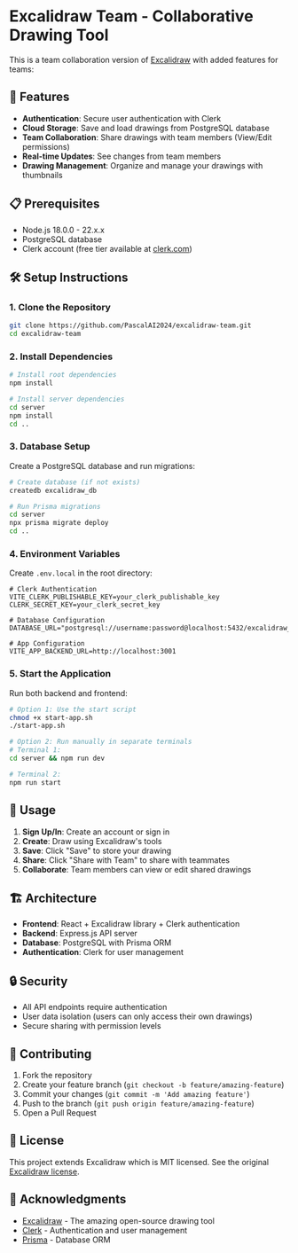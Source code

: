 # Excalidraw Team - Collaborative Drawing Tool

This is a team collaboration version of [Excalidraw](https://excalidraw.com) with added features for teams:

## 🚀 Features

- **Authentication**: Secure user authentication with Clerk
- **Cloud Storage**: Save and load drawings from PostgreSQL database
- **Team Collaboration**: Share drawings with team members (View/Edit permissions)
- **Real-time Updates**: See changes from team members
- **Drawing Management**: Organize and manage your drawings with thumbnails

## 📋 Prerequisites

- Node.js 18.0.0 - 22.x.x
- PostgreSQL database
- Clerk account (free tier available at [clerk.com](https://clerk.com))

## 🛠️ Setup Instructions

### 1. Clone the Repository

```bash
git clone https://github.com/PascalAI2024/excalidraw-team.git
cd excalidraw-team
```

### 2. Install Dependencies

```bash
# Install root dependencies
npm install

# Install server dependencies
cd server
npm install
cd ..
```

### 3. Database Setup

Create a PostgreSQL database and run migrations:

```bash
# Create database (if not exists)
createdb excalidraw_db

# Run Prisma migrations
cd server
npx prisma migrate deploy
cd ..
```

### 4. Environment Variables

Create `.env.local` in the root directory:

```env
# Clerk Authentication
VITE_CLERK_PUBLISHABLE_KEY=your_clerk_publishable_key
CLERK_SECRET_KEY=your_clerk_secret_key

# Database Configuration
DATABASE_URL="postgresql://username:password@localhost:5432/excalidraw_db"

# App Configuration
VITE_APP_BACKEND_URL=http://localhost:3001
```

### 5. Start the Application

Run both backend and frontend:

```bash
# Option 1: Use the start script
chmod +x start-app.sh
./start-app.sh

# Option 2: Run manually in separate terminals
# Terminal 1:
cd server && npm run dev

# Terminal 2:
npm run start
```

## 📱 Usage

1. **Sign Up/In**: Create an account or sign in
2. **Create**: Draw using Excalidraw's tools
3. **Save**: Click "Save" to store your drawing
4. **Share**: Click "Share with Team" to share with teammates
5. **Collaborate**: Team members can view or edit shared drawings

## 🏗️ Architecture

- **Frontend**: React + Excalidraw library + Clerk authentication
- **Backend**: Express.js API server
- **Database**: PostgreSQL with Prisma ORM
- **Authentication**: Clerk for user management

## 🔒 Security

- All API endpoints require authentication
- User data isolation (users can only access their own drawings)
- Secure sharing with permission levels

## 🤝 Contributing

1. Fork the repository
2. Create your feature branch (`git checkout -b feature/amazing-feature`)
3. Commit your changes (`git commit -m 'Add amazing feature'`)
4. Push to the branch (`git push origin feature/amazing-feature`)
5. Open a Pull Request

## 📄 License

This project extends Excalidraw which is MIT licensed. See the original [Excalidraw license](https://github.com/excalidraw/excalidraw/blob/master/LICENSE).

## 🙏 Acknowledgments

- [Excalidraw](https://github.com/excalidraw/excalidraw) - The amazing open-source drawing tool
- [Clerk](https://clerk.com) - Authentication and user management
- [Prisma](https://www.prisma.io) - Database ORM